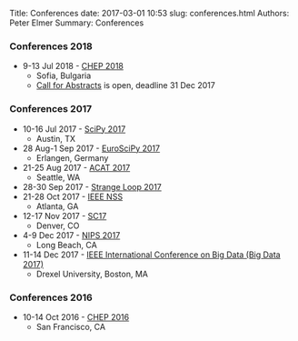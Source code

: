 Title: Conferences
date: 2017-03-01 10:53
slug: conferences.html
Authors: Peter Elmer
Summary: Conferences

### Conferences 2018

   * 9-13 Jul 2018 - [CHEP 2018](http://chep2018.org/)
     * Sofia, Bulgaria
     * [Call for Abstracts](https://indico.cern.ch/event/587955/abstracts/) is open, deadline 31 Dec 2017

### Conferences 2017

   * 10-16 Jul 2017 - [SciPy 2017](https://www.eiseverywhere.com//ehome/220975)
     * Austin, TX
   * 28 Aug-1 Sep 2017 - [EuroSciPy 2017](https://www.euroscipy.org/2017/)
     * Erlangen, Germany
   * 21-25 Aug 2017 - [ACAT 2017](https://indico.cern.ch/event/567550/)
     * Seattle, WA
   * 28-30 Sep 2017 - [Strange Loop 2017](http://www.thestrangeloop.com/)
   * 21-28 Oct 2017 - [IEEE NSS](http://www.nss-mic.org/2017/welcome.asp)
     * Atlanta, GA
   * 12-17 Nov 2017 - [SC17](http://sc17.supercomputing.org)
     * Denver, CO
   * 4-9 Dec 2017 - [NIPS 2017](https://nips.cc)
     * Long Beach, CA
   * 11-14 Dec 2017 - [IEEE International Conference on Big Data (Big Data 2017) ](http://cci.drexel.edu/bigdata/bigdata2017/index.html)
     * Drexel University, Boston, MA

### Conferences 2016

   * 10-14 Oct 2016 - [CHEP 2016](http://chep2016.org/)
     * San Francisco, CA


